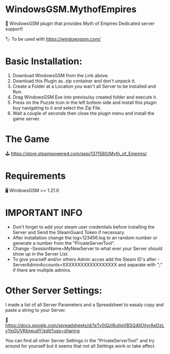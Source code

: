 # WindowsGSM.MythofEmpires
🧩 WindowsGSM plugin that provides Myth of Empires Dedicated server support!

🏷️ To be used with https://windowsgsm.com/ 

# Basic Installation: 
1. Download  WindowsGSM from the Link above.
2. Download this Plugin as .zip container and don't unpack it.
3. Create a Folder at a Location you wan't all Server to be Installed and Run.
4. Drag WindowsGSM.Exe into previoulsy created folder and execute it.
5. Press on the Puzzle Icon in the left bottom side and install this plugin buy navigating to it and select the Zip File.
6. Wait a couple of seconds then close the plugin menu and install the game server.

# The Game
🕹️ https://store.steampowered.com/app/1371580/Myth_of_Empires/

# Requirements
🖥️ WindowsGSM >= 1.21.0

# IMPORTANT INFO
- Don't forget to add your steam user credentials before installing the Server and Send the SteamGuard Token if necessary.
- After installation change the log=123456.log to an random number or generate a number from the "PrivateServerTool".
- Change -SessionName=MyNewServer to what ever your Server should show up in the Server List.
- To give yourself and/or others Admin acces add the Steam ID's after -ServerAdminAccounts=XXXXXXXXXXXXXXXXXX and separate with ";" if there are multiple admins.

# Other Server Settings:
I made a list of all Server Parameters and a Spreadsheet to easaly copy and paste a string to your Server.

📄 https://docs.google.com/spreadsheets/d/1xTy0iQzI6utIqVBSQ4IIOjIyrAeDzLyYpGUVKbjwudY/edit?usp=sharing

You can find all other Server Settings in the "PrivateServerTool" and try around for yourself but it seems that not all Settings work or take affect.
